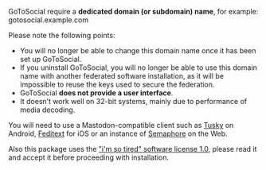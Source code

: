 GoToSocial require a **dedicated domain (or subdomain) name**, for example: gotosocial.example.com

Please note the following points:

- You will no longer be able to change this domain name once it has been set up GoToSocial.
- If you uninstall GoToSocial, you will no longer be able to use this domain name with another federated software installation, as it will be impossible to reuse the keys used to secure the federation.
- GoToSocial **does not provide a user interface**.
- It doesn’t work well on 32-bit systems, mainly due to performance of media decoding.

You will need to use a Mastodon-compatible client such as [Tusky](https://tusky.app/) on Android, [Feditext](https://github.com/feditext/feditext/blob/develop/README.md) for iOS or an instance of [Semaphore](https://semaphore.social/) on the Web.

Also this package uses the ["i'm so tired" software license 1.0](https://github.com/YunoHost-Apps/gotosocial_ynh/blob/master/LICENSE), please read it and accept it before proceeding with installation.
